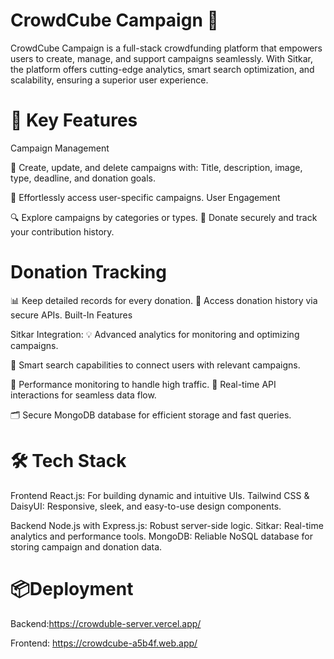 
# CrowdCube Campaign 🚀



CrowdCube Campaign is a full-stack crowdfunding platform that empowers users to create, manage, and support campaigns seamlessly. With Sitkar, the platform offers cutting-edge analytics, smart search optimization, and scalability, ensuring a superior user experience.

# 📝 Key Features 
Campaign Management

📌 Create, update, and delete campaigns with:
Title, description, image, type, deadline, and donation goals.

🎯 Effortlessly access user-specific campaigns.
User Engagement

🔍 Explore campaigns by categories or types.
🤝 Donate securely and track your contribution history.

# Donation Tracking

📊 Keep detailed records for every donation.
👤 Access donation history via secure APIs.
Built-In Features

Sitkar Integration:
💡 Advanced analytics for monitoring and optimizing campaigns.

🔗 Smart search capabilities to connect users with relevant campaigns.

🚀 Performance monitoring to handle high traffic.
🔄 Real-time API interactions for seamless data flow.

🗂️ Secure MongoDB database for efficient storage and fast queries.

# 🛠️ Tech Stack
Frontend
React.js: For building dynamic and intuitive UIs.
Tailwind CSS & DaisyUI: Responsive, sleek, and easy-to-use design components.

Backend
Node.js with Express.js: Robust server-side logic.
Sitkar: Real-time analytics and performance tools.
MongoDB: Reliable NoSQL database for storing campaign and donation data.

# 📦Deployment

Backend:https://crowduble-server.vercel.app/ 

Frontend: https://crowdcube-a5b4f.web.app/